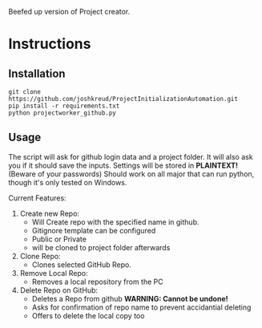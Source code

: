 Beefed up version of Project creator.

# Instructions

## Installation
```
git clone https://github.com/joshkreud/ProjectInitializationAutomation.git
pip install -r requirements.txt
python projectworker_github.py
```

## Usage

The script will ask for github login data and a project folder.
It will also ask you if it should save the inputs.
Settings will be stored in **PLAINTEXT!** (Beware of your passwords)
Should work on all major that can run python, though it's only tested on Windows.

Current Features:
1. Create new Repo:
    - Will Create repo with the specified name in github.
    - Gitignore template can be configured
    - Public or Private
    - will be cloned to project folder afterwards
2. Clone Repo:
    - Clones selected GitHub Repo.
3. Remove Local Repo:
    - Removes a local repository from the PC
4. Delete Repo on GitHub:
    - Deletes a Repo from github **WARNING: Cannot be undone!**
    - Asks for confirmation of repo name to prevent accidantial deleting
    - Offers to delete the local copy too
